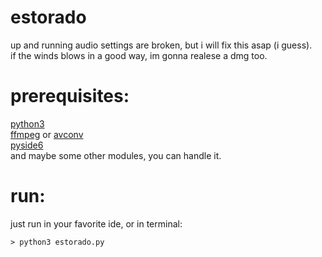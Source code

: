 # estorado

up and running
audio settings are broken, but i will fix this asap (i guess).<br>
if the winds blows in a good way, im gonna realese a dmg too.

<h1>prerequisites:</h1>
<a href="https://www.python.org/">python3</a><br>
<a href="https://ffmpeg.org/">ffmpeg</a> or <a href="https://www.npmjs.com/package/avconv">avconv</a> <br>
<a href="https://pypi.org/project/PySide6/">pyside6</a><br>
and maybe some other modules, you can handle it.


<h1>run:</h1>
just run in your favorite ide, or in terminal:

```
> python3 estorado.py
```
